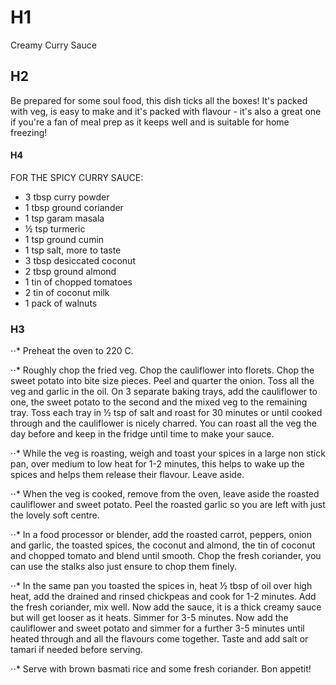 # H1 

Creamy Curry Sauce

## H2

Be prepared for some soul food, this dish ticks all the boxes! It's packed with veg, is easy to make and it's packed with flavour - it's also a great one if you're a fan of meal prep as it keeps well and is suitable for home freezing!


#### H4

FOR THE SPICY CURRY SAUCE:

* 3 tbsp curry powder
* 1 tbsp ground coriander
* 1 tsp garam masala
* ½ tsp turmeric
* 1 tsp ground cumin
* 1 tsp salt, more to taste
* 3 tbsp desiccated coconut
* 2 tbsp ground almond
* 1 tin of chopped tomatoes
* 2 tin of coconut milk
* 1 pack of walnuts


### H3


⋅⋅* Preheat the oven to 220 C.

⋅⋅* Roughly chop the fried veg. Chop the cauliflower into florets. Chop the sweet potato into bite size pieces. Peel and quarter the onion. Toss all the veg and garlic in the oil. On 3 separate baking trays, add the cauliflower to one, the sweet potato to the second and the mixed veg to the remaining tray. Toss each tray in ½ tsp of salt and roast for 30 minutes or until cooked through and the cauliflower is nicely charred. You can roast all the veg the day before and keep in the fridge until time to make your sauce.

⋅⋅* While the veg is roasting, weigh and toast your spices in a large non stick pan, over medium to low heat for 1-2 minutes, this helps to wake up the spices and helps them release their flavour. Leave aside.

⋅⋅* When the veg is cooked, remove from the oven, leave aside the roasted cauliflower and sweet potato. Peel the roasted garlic so you are left with just the lovely soft centre.

⋅⋅* In a food processor or blender, add the roasted carrot, peppers, onion and garlic, the toasted spices, the coconut and almond, the tin of coconut and chopped tomato and blend until smooth. Chop the fresh coriander, you can use the stalks also just ensure to chop them finely.

⋅⋅* In the same pan you toasted the spices in, heat ½ tbsp of oil over high heat, add the drained and rinsed chickpeas and cook for 1-2 minutes. Add the fresh coriander, mix well. Now add the sauce, it is a thick creamy sauce but will get looser as it heats. Simmer for 3-5 minutes. Now add the cauliflower and sweet potato and simmer for a further 3-5 minutes until heated through and all the flavours come together. Taste and add salt or tamari if needed before serving.

⋅⋅* Serve with brown basmati rice and some fresh coriander. Bon appetit!